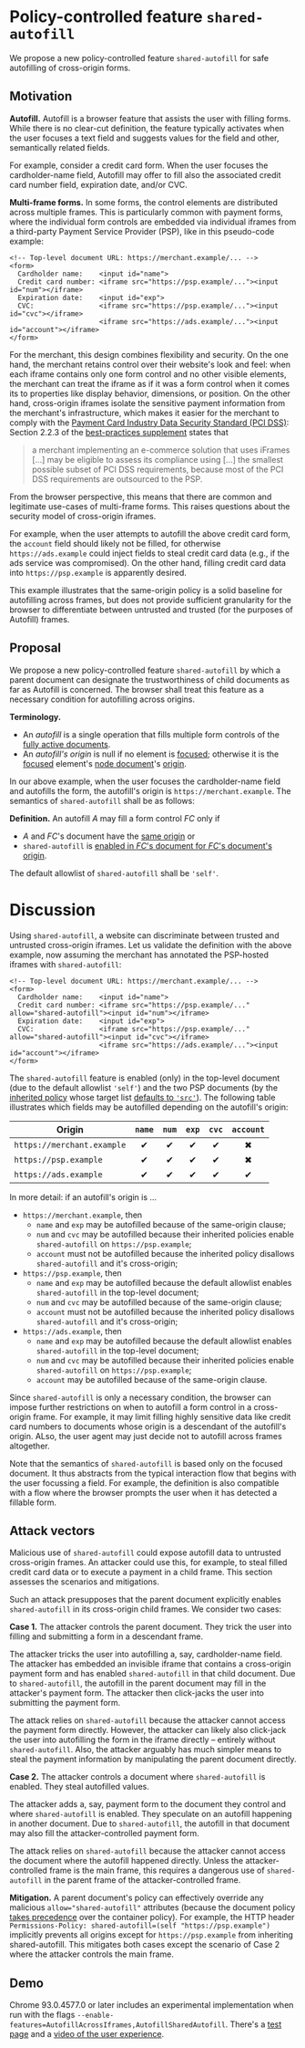# Policy-controlled feature `shared-autofill`

We propose a new policy-controlled feature `shared-autofill` for safe autofilling of cross-origin forms.

## Motivation

**Autofill.**
Autofill is a browser feature that assists the user with filling forms.
While there is no clear-cut definition, the feature typically activates when the user focuses a text field and suggests values for the field and other, semantically related fields.

For example, consider a credit card form.
When the user focuses the cardholder-name field, Autofill may offer to fill also the associated credit card number field, expiration date, and/or CVC.

**Multi-frame forms.**
In some forms, the control elements are distributed across multiple frames.
This is particularly common with payment forms, where the individual form controls are embedded via individual iframes from a third-party Payment Service Provider (PSP), like in this pseudo-code example:

```
<!-- Top-level document URL: https://merchant.example/... -->
<form>
  Cardholder name:    <input id="name">
  Credit card number: <iframe src="https://psp.example/..."><input id="num"></iframe>
  Expiration date:    <input id="exp">
  CVC:                <iframe src="https://psp.example/..."><input id="cvc"></iframe>
                      <iframe src="https://ads.example/..."><input id="account"></iframe>
</form>
```

For the merchant, this design combines flexibility and security.
On the one hand, the merchant retains control over their website's look and feel: when each iframe contains only one form control and no other visible elements, the merchant can treat the iframe as if it was a form control when it comes its to properties like display behavior, dimensions, or position.
On the other hand, cross-origin iframes isolate the sensitive payment information from the merchant's infrastructure, which makes it easier for the merchant to comply with the [Payment Card Industry Data Security Standard (PCI DSS)](https://www.pcisecuritystandards.org/): Section 2.2.3 of the [best-practices supplement](https://listings.pcisecuritystandards.org/pdfs/best_practices_securing_ecommerce.pdf) states that
> a merchant implementing an e-commerce solution that uses iFrames [...] may be eligible to assess its compliance using [...] the smallest possible subset of PCI DSS requirements, because most of the PCI DSS requirements are outsourced to the PSP.

From the browser perspective, this means that there are common and legitimate use-cases of multi-frame forms.
This raises questions about the security model of  cross-origin iframes.

For example, when the user attempts to autofill the above credit card form, the `account` field should likely not be filled, for otherwise `https://ads.example` could inject fields to steal credit card data (e.g., if the ads service was compromised).
On the other hand, filling credit card data into `https://psp.example` is apparently desired.

This example illustrates that the same-origin policy is a solid baseline for autofilling across frames, but does not provide sufficient granularity for the browser to differentiate between untrusted and trusted (for the purposes of Autofill) frames.

## Proposal

We propose a new policy-controlled feature `shared-autofill` by which a parent document can designate the trustworthiness of child documents as far as Autofill is concerned.
The browser shall treat this feature as a necessary condition for autofilling across origins.

**Terminology.**
* An *autofill* is a single operation that fills multiple form controls of the [fully active documents](https://html.spec.whatwg.org/multipage/browsers.html#fully-active).
* An *autofill's origin* is null if no element is [focused](https://html.spec.whatwg.org/interaction.html#focused); otherwise it is the [focused](https://html.spec.whatwg.org/interaction.html#focused) element's [node document](https://dom.spec.whatwg.org/#concept-node-document)'s [origin](https://dom.spec.whatwg.org/#concept-document-origin).

In our above example, when the user focuses the cardholder-name field and autofills the form, the autofill's origin is `https://merchant.example`.
The semantics of `shared-autofill` shall be as follows:

**Definition.**
An autofill *A* may fill a form control *FC* only if
* *A* and *FC*'s document have the [same origin](https://html.spec.whatwg.org/multipage/origin.html#same-origin) or
* `shared-autofill` is [enabled in *FC*'s document for *FC*'s document's origin](https://w3c.github.io/webappsec-permissions-policy/#algo-is-feature-enabled).

The default allowlist of `shared-autofill` shall be `'self'`.

# Discussion

Using `shared-autofill`, a website can discriminate between trusted and untrusted cross-origin iframes.
Let us validate the definition with the above example, now assuming the merchant has annotated the PSP-hosted iframes with `shared-autofill`:

```
<!-- Top-level document URL: https://merchant.example/... -->
<form>
  Cardholder name:    <input id="name">
  Credit card number: <iframe src="https://psp.example/..." allow="shared-autofill"><input id="num"></iframe>
  Expiration date:    <input id="exp">
  CVC:                <iframe src="https://psp.example/..." allow="shared-autofill"><input id="cvc"></iframe>
                      <iframe src="https://ads.example/..."><input id="account"></iframe>
</form>
```

The `shared-autofill` feature is enabled (only) in the top-level document (due to the default allowlist `'self'`) and the two PSP documents (by the [inherited policy](https://w3c.github.io/webappsec-permissions-policy/#algo-define-inherited-policy-in-container) whose target list [defaults to `'src'`](https://w3c.github.io/webappsec-permissions-policy/#iframe-allow-attribute)).
The following table illustrates which fields may be autofilled depending on the autofill's origin:

| Origin                     | `name`   | `num`    | `exp`    | `cvc`    | `account` |
|----------------------------|:--------:|:--------:|:--------:|:--------:|:---------:|
| `https://merchant.example` | &#10004; | &#10004; | &#10004; | &#10004; | &#10006;  |
| `https://psp.example`      | &#10004; | &#10004; | &#10004; | &#10004; | &#10006;  |
| `https://ads.example`      | &#10004; | &#10004; | &#10004; | &#10004; | &#10004;  |

In more detail: if an autofill's origin is ...
* `https://merchant.example`, then
  - `name` and `exp` may be autofilled because of the same-origin clause;
  - `num` and `cvc` may be autofilled because their inherited policies enable `shared-autofill` on `https://psp.example`;
  - `account` must not be autofilled because the inherited policy disallows `shared-autofill` and it's cross-origin;
* `https://psp.example`, then
  - `name` and `exp` may be autofilled because the default allowlist enables `shared-autofill` in the top-level document;
  - `num` and `cvc` may be autofilled because of the same-origin clause;
  - `account` must not be autofilled because the inherited policy disallows `shared-autofill` and it's cross-origin;
* `https://ads.example`, then
  - `name` and `exp` may be autofilled because the default allowlist enables `shared-autofill` in the top-level document;
  - `num` and `cvc` may be autofilled because their inherited policies enable `shared-autofill` on `https://psp.example`;
  - `account` may be autofilled because of the same-origin clause.

Since `shared-autofill` is only a necessary condition, the browser can impose further restrictions on when to autofill a form control in a cross-origin frame.
For example, it may limit filling highly sensitive data like credit card numbers to documents whose origin is a descendant of the autofill's origin.
ALso, the user agent may just decide not to autofill across frames altogether.

Note that the semantics of `shared-autofill` is based only on the focused document.
It thus abstracts from the typical interaction flow that begins with the user focussing a field.
For example, the definition is also compatible with a flow where the browser prompts the user when it has detected a fillable form.

## Attack vectors

Malicious use of `shared-autofill` could expose autofill data to untrusted cross-origin frames.
An attacker could use this, for example, to steal filled credit card data or to execute a payment in a child frame.
This section assesses the scenarios and mitigations.

Such an attack presupposes that the parent document explicitly enables `shared-autofill` in its cross-origin child frames.
We consider two cases:

**Case 1.**
The attacker controls the parent document.
They trick the user into filling and submitting a form in a descendant frame.

The attacker tricks the user into autofilling a, say, cardholder-name field. The attacker has embedded an invisible iframe that contains a cross-origin payment form and has enabled `shared-autofill` in that child document.
Due to `shared-autofill`, the autofill in the parent document may fill in the attacker's payment form.
The attacker then click-jacks the user into submitting the payment form.

The attack relies on `shared-autofill` because the attacker cannot access the payment form directly.
However, the attacker can likely also click-jack the user into autofilling the form in the iframe directly – entirely without `shared-autofill`.
Also, the attacker arguably has much simpler means to steal the payment information by manipulating the parent document directly.

**Case 2.**
The attacker controls a document where `shared-autofill` is enabled.
They steal autofilled values.

The attacker adds a, say, payment form to the document they control and where `shared-autofill` is enabled.
They speculate on an autofill happening in another document.
Due to `shared-autofill`, the autofill in that document may also fill the attacker-controlled payment form.

The attack relies on `shared-autofill` because the attacker cannot access the document where the autofill happened directly.
Unless the attacker-controlled frame is the main frame, this requires a dangerous use of `shared-autofill` in the parent frame of the attacker-controlled frame.

**Mitigation.**
A parent document's policy can effectively override any malicious `allow="shared-autofill"` attributes (because the document policy [takes precedence](https://w3c.github.io/webappsec-permissions-policy/#algo-define-inherited-policy-in-container) over the container policy).
For example, the HTTP header `Permissions-Policy: shared-autofill=(self "https://psp.example")` implicitly prevents all origins except for `https://psp.example` from inheriting shared-autofill.
This mitigates both cases except the scenario of Case 2 where the attacker controls the main frame.

## Demo

Chrome 93.0.4577.0 or later includes an experimental implementation when run with the flags `--enable-features=AutofillAcrossIframes,AutofillSharedAutofill`.
There's a [test page](https://schwering.github.io/shared-autofill/form.html) and a [video of the user experience](https://www.youtube.com/watch?v=YDH19FygOa4).
